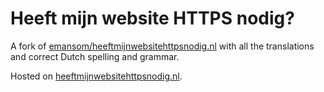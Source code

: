 # Heeft mijn website HTTPS nodig?
A fork of [emansom/heeftmijnwebsitehttpsnodig.nl](https://github.com/emansom/heeftmijnwebsitehttpsnodig.nl) with all the translations and correct Dutch spelling and grammar.

Hosted on [heeftmijnwebsitehttpsnodig.nl](https://heeftmijnwebsitehttpsnodig.nl/).